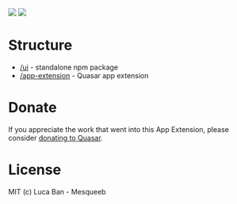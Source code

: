 <img src="https://img.shields.io/npm/v/quasar-ui-easy-forms.svg?label=quasar-ui-easy-forms">
<img src="https://img.shields.io/npm/v/quasar-app-extension-easy-forms.svg?label=quasar-app-extension-easy-forms">

# Structure
* [/ui](ui) - standalone npm package
* [/app-extension](app-extension) - Quasar app extension

# Donate
If you appreciate the work that went into this App Extension, please consider [donating to Quasar](https://donate.quasar.dev).

# License
MIT (c) Luca Ban - Mesqueeb
